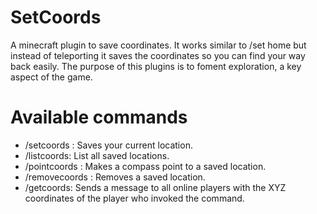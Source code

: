# SetCoords
A minecraft plugin to save coordinates.
It works similar to /set home but instead of teleporting it saves the coordinates so you can find your way back easily.
The purpose of this plugins is to foment exploration, a key aspect of the game.

# Available commands
- /setcoords <locationName>: Saves your current location.
- /listcoords: List all saved locations.
- /pointcoords <locationName>: Makes a compass point to a saved location.
- /removecoords <locationName>: Removes a saved location.
- /getcoords: Sends a message to all online players with the XYZ coordinates of the player who invoked the command.
